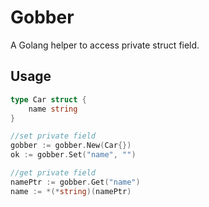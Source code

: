 # Gobber

A Golang helper to access private struct field.

## Usage

```go
type Car struct {
	name string
}

//set private field
gobber := gobber.New(Car{})
ok := gobber.Set("name", "")

//get private field
namePtr := gobber.Get("name")
name := *(*string)(namePtr)
```
